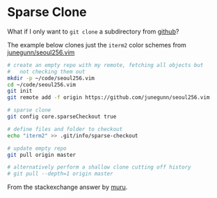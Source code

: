 # Sparse Clone

What if I only want to `git clone` a subdirectory from [github](https://github.com)?

The example below clones just the `iterm2` color schemes from [junegunn/seoul256.vim](https://github.com/junegunn/seoul256.vim)

```sh
# create an empty repo with my remote, fetching all objects but
#   not checking them out
mkdir -p ~/code/seoul256.vim
cd ~/code/seoul256.vim
git init
git remote add -f origin https://github.com/junegunn/seoul256.vim

# sparse clone
git config core.sparseCheckout true

# define files and folder to checkout
echo "iterm2" >> .git/info/sparse-checkout

# update empty repo
git pull origin master

# alternatively perform a shallow clone cutting off history
# git pull --depth=1 origin master
```

From the stackexchange answer by [muru](http://unix.stackexchange.com/a/233335).
